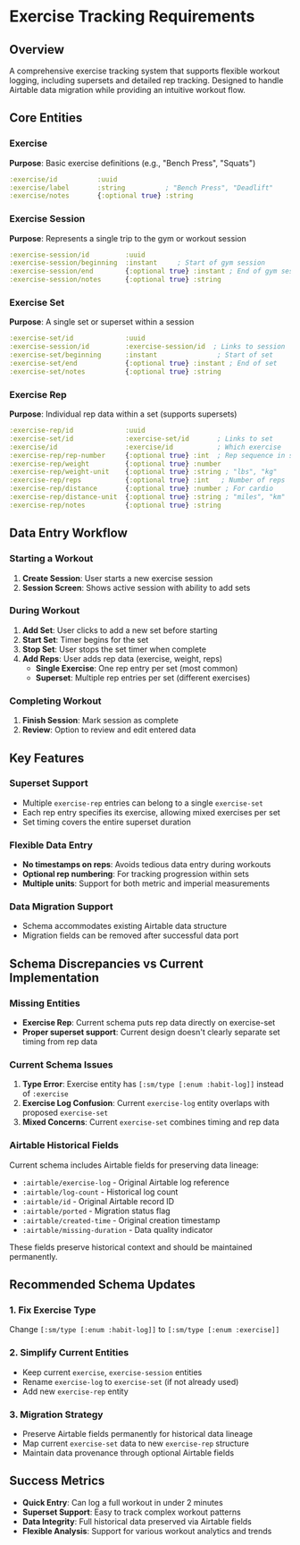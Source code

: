# Exercise Tracking Requirements

## Overview
A comprehensive exercise tracking system that supports flexible workout logging, including supersets and detailed rep tracking. Designed to handle Airtable data migration while providing an intuitive workout flow.

## Core Entities

### Exercise
**Purpose**: Basic exercise definitions (e.g., "Bench Press", "Squats")
```clojure
:exercise/id          :uuid
:exercise/label       :string          ; "Bench Press", "Deadlift"  
:exercise/notes       {:optional true} :string
```

### Exercise Session  
**Purpose**: Represents a single trip to the gym or workout session
```clojure
:exercise-session/id         :uuid
:exercise-session/beginning  :instant     ; Start of gym session
:exercise-session/end        {:optional true} :instant ; End of gym session
:exercise-session/notes      {:optional true} :string
```

### Exercise Set
**Purpose**: A single set or superset within a session
```clojure
:exercise-set/id             :uuid
:exercise-session/id         :exercise-session/id  ; Links to session
:exercise-set/beginning      :instant               ; Start of set
:exercise-set/end            {:optional true} :instant ; End of set  
:exercise-set/notes          {:optional true} :string
```

### Exercise Rep
**Purpose**: Individual rep data within a set (supports supersets)
```clojure
:exercise-rep/id             :uuid
:exercise-set/id             :exercise-set/id       ; Links to set
:exercise/id                 :exercise/id           ; Which exercise
:exercise-rep/rep-number     {:optional true} :int  ; Rep sequence in set
:exercise-rep/weight         {:optional true} :number
:exercise-rep/weight-unit    {:optional true} :string ; "lbs", "kg"
:exercise-rep/reps           {:optional true} :int   ; Number of reps
:exercise-rep/distance       {:optional true} :number ; For cardio
:exercise-rep/distance-unit  {:optional true} :string ; "miles", "km"
:exercise-rep/notes          {:optional true} :string
```

## Data Entry Workflow

### Starting a Workout
1. **Create Session**: User starts a new exercise session
2. **Session Screen**: Shows active session with ability to add sets

### During Workout  
1. **Add Set**: User clicks to add a new set before starting
2. **Start Set**: Timer begins for the set
3. **Stop Set**: User stops the set timer when complete
4. **Add Reps**: User adds rep data (exercise, weight, reps)
   - **Single Exercise**: One rep entry per set (most common)
   - **Superset**: Multiple rep entries per set (different exercises)

### Completing Workout
1. **Finish Session**: Mark session as complete
2. **Review**: Option to review and edit entered data

## Key Features

### Superset Support
- Multiple `exercise-rep` entries can belong to a single `exercise-set`
- Each rep entry specifies its exercise, allowing mixed exercises per set
- Set timing covers the entire superset duration

### Flexible Data Entry
- **No timestamps on reps**: Avoids tedious data entry during workouts
- **Optional rep numbering**: For tracking progression within sets
- **Multiple units**: Support for both metric and imperial measurements

### Data Migration Support
- Schema accommodates existing Airtable data structure
- Migration fields can be removed after successful data port

## Schema Discrepancies vs Current Implementation

### Missing Entities
- **Exercise Rep**: Current schema puts rep data directly on exercise-set
- **Proper superset support**: Current design doesn't clearly separate set timing from rep data

### Current Schema Issues
1. **Type Error**: Exercise entity has `[:sm/type [:enum :habit-log]]` instead of `:exercise`
2. **Exercise Log Confusion**: Current `exercise-log` entity overlaps with proposed `exercise-set`
3. **Mixed Concerns**: Current `exercise-set` combines timing and rep data

### Airtable Historical Fields
Current schema includes Airtable fields for preserving data lineage:
- `:airtable/exercise-log` - Original Airtable log reference
- `:airtable/log-count` - Historical log count
- `:airtable/id` - Original Airtable record ID
- `:airtable/ported` - Migration status flag
- `:airtable/created-time` - Original creation timestamp
- `:airtable/missing-duration` - Data quality indicator

These fields preserve historical context and should be maintained permanently.

## Recommended Schema Updates

### 1. Fix Exercise Type
Change `[:sm/type [:enum :habit-log]]` to `[:sm/type [:enum :exercise]]`

### 2. Simplify Current Entities
- Keep current `exercise`, `exercise-session` entities
- Rename `exercise-log` to `exercise-set` (if not already used)
- Add new `exercise-rep` entity

### 3. Migration Strategy
- Preserve Airtable fields permanently for historical data lineage
- Map current `exercise-set` data to new `exercise-rep` structure
- Maintain data provenance through optional Airtable fields

## Success Metrics
- **Quick Entry**: Can log a full workout in under 2 minutes
- **Superset Support**: Easy to track complex workout patterns  
- **Data Integrity**: Full historical data preserved via Airtable fields
- **Flexible Analysis**: Support for various workout analytics and trends